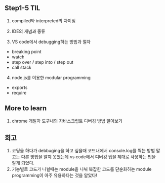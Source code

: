 ## Step1-5 TIL

1. compiled와 interpreted의 차이점

2. IDE의 개념과 종류

3. VS code에서 debugging하는 방법과 절차
  - breaking point
  - watch
  - step over / step into / step out
  - call stack

4. node.js를 이용한 modular programming
  - exports
  - require


## More to learn
1. chrome 개발자 도구내의 자바스크립트 디버깅 방법 알아보기 


## 회고
 1. 코딩을 하다가 debbuging을 하고 싶을때 코드내에서 console.log를 찍는 방법 말고는 다른 방법을 알지 못했는데
    vs code에서 디버깅 탭을 제대로 사용하는 법을 알게 되었다.
 2. 기능별로 코드가 나뉠때는 module을 나눠 복잡한 코드를 단순화하는 module programming이 아주 유용하다는 것을 알았다!